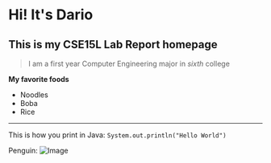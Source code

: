 # Hi! It's Dario
## This is my CSE15L Lab Report homepage
>I am a first year Computer Engineering major in *sixth* college

**My favorite foods**
* Noodles
* Boba
* Rice
---
This is how you print in Java: `System.out.println("Hello World")`

Penguin:
![Image](https://www.pngitem.com/pimgs/m/685-6854281_super-cute-cute-cartoon-penguin-hd-png-download.png)


